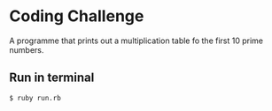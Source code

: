 # Coding Challenge

A programme that prints out a multiplication table fo the first 10 prime numbers.

## Run in terminal

    $ ruby run.rb

